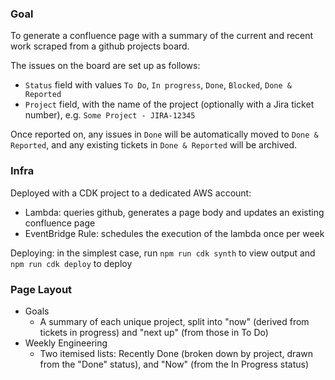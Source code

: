 ### Goal

To generate a confluence page with a summary of the current and recent work scraped from a github projects board.

The issues on the board are set up as follows:

- `Status` field with values `To Do`, `In progress`, `Done`, `Blocked`, `Done & Reported`
- `Project` field, with the name of the project (optionally with a Jira ticket number), e.g. `Some Project - JIRA-12345`

Once reported on, any issues in `Done` will be automatically moved to `Done & Reported`, and any existing tickets in `Done & Reported` will be archived.

### Infra

Deployed with a CDK project to a dedicated AWS account:

- Lambda: queries github, generates a page body and updates an existing confluence page
- EventBridge Rule: schedules the execution of the lambda once per week

Deploying: in the simplest case, run `npm run cdk synth` to view output and `npm run cdk deploy` to deploy

### Page Layout

- Goals
  - A summary of each unique project, split into "now" (derived from tickets in progress) and "next up" (from those in To Do)
- Weekly Engineering
  - Two itemised lists: Recently Done (broken down by project, drawn from the "Done" status), and "Now" (from the In Progress status)
